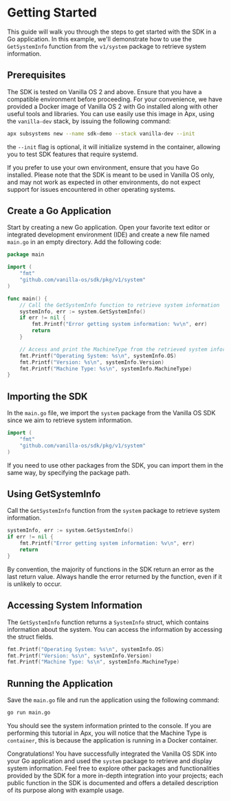 # Getting Started

This guide will walk you through the steps to get started with the SDK in a
Go application. In this example, we'll demonstrate how to use the
`GetSystemInfo` function from the `v1/system` package to retrieve system
information.

## Prerequisites

The SDK is tested on Vanilla OS 2 and above. Ensure that you have a compatible
environment before proceeding. For your convenience, we have provided a Docker
image of Vanilla OS 2 with Go installed along with other useful tools and
libraries. You can use easily use this image in Apx, using the `vanilla-dev`
stack, by issuing the following command:

```bash
apx subsystems new --name sdk-demo --stack vanilla-dev --init
```

the `--init` flag is optional, it will initialize systemd in the container,
allowing you to test SDK features that require systemd.

If you prefer to use your own environment, ensure that you have Go installed.
Please note that the SDK is meant to be used in Vanilla OS only, and may not
work as expected in other environments, do not expect support for issues
encountered in other operating systems.

## Create a Go Application

Start by creating a new Go application. Open your favorite text editor or
integrated development environment (IDE) and create a new file named `main.go`
in an empty directory. Add the following code:

```go
package main

import (
	"fmt"
	"github.com/vanilla-os/sdk/pkg/v1/system"
)

func main() {
	// Call the GetSystemInfo function to retrieve system information
	systemInfo, err := system.GetSystemInfo()
	if err != nil {
		fmt.Printf("Error getting system information: %v\n", err)
		return
	}

	// Access and print the MachineType from the retrieved system information
	fmt.Printf("Operating System: %s\n", systemInfo.OS)
	fmt.Printf("Version: %s\n", systemInfo.Version)
	fmt.Printf("Machine Type: %s\n", systemInfo.MachineType)
}
```

## Importing the SDK

In the `main.go` file, we import the `system` package from the Vanilla OS SDK
since we aim to retrieve system information.

```go
import (
	"fmt"
	"github.com/vanilla-os/sdk/pkg/v1/system"
)
```

If you need to use other packages from the SDK, you can import them in the same
way, by specifying the package path.

## Using GetSystemInfo

Call the `GetSystemInfo` function from the `system` package to retrieve system
information.

```go
systemInfo, err := system.GetSystemInfo()
if err != nil {
	fmt.Printf("Error getting system information: %v\n", err)
	return
}
```

By convention, the majority of functions in the SDK return an error as the last
return value. Always handle the error returned by the function, even if it is
unlikely to occur.

## Accessing System Information

The `GetSystemInfo` function returns a `SystemInfo` struct, which contains
information about the system. You can access the information by accessing the
struct fields.

```go
fmt.Printf("Operating System: %s\n", systemInfo.OS)
fmt.Printf("Version: %s\n", systemInfo.Version)
fmt.Printf("Machine Type: %s\n", systemInfo.MachineType)
```

## Running the Application

Save the `main.go` file and run the application using the following command:

```bash
go run main.go
```

You should see the system information printed to the console. If you are
performing this tutorial in Apx, you will notice that the Machine Type is
`container`, this is because the application is running in a Docker container.

Congratulations! You have successfully integrated the Vanilla OS SDK into
your Go application and used the `system` package to retrieve and display
system information. Feel free to explore other packages and functionalities
provided by the SDK for a more in-depth integration into your projects; each
public function in the SDK is documented and offers a detailed description of
its purpose along with example usage.

